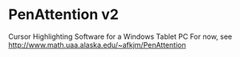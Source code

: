 PenAttention v2
============

Cursor Highlighting Software for a Windows Tablet PC
For now, see http://www.math.uaa.alaska.edu/~afkjm/PenAttention
